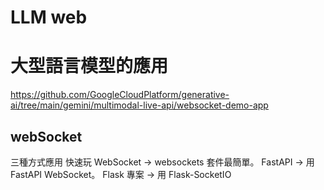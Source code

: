 
# LLM web
# 大型語言模型的應用

https://github.com/GoogleCloudPlatform/generative-ai/tree/main/gemini/multimodal-live-api/websocket-demo-app

## webSocket

三種方式應用
快速玩 WebSocket → websockets 套件最簡單。
FastAPI → 用 FastAPI WebSocket。
Flask 專案 → 用 Flask-SocketIO

